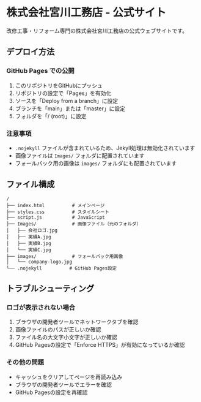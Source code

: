 # 株式会社宮川工務店 - 公式サイト

改修工事・リフォーム専門の株式会社宮川工務店の公式ウェブサイトです。

## デプロイ方法

### GitHub Pages での公開

1. このリポジトリをGitHubにプッシュ
2. リポジトリの設定で「Pages」を有効化
3. ソースを「Deploy from a branch」に設定
4. ブランチを「main」または「master」に設定
5. フォルダを「/ (root)」に設定

### 注意事項

- `.nojekyll` ファイルが含まれているため、Jekyll処理は無効化されています
- 画像ファイルは `Images/` フォルダに配置されています
- フォールバック用の画像は `images/` フォルダにも配置されています

## ファイル構成

```
/
├── index.html          # メインページ
├── styles.css          # スタイルシート
├── script.js           # JavaScript
├── Images/             # 画像ファイル（元のフォルダ）
│   ├── 会社ロゴ.jpg
│   ├── 実績A.jpg
│   ├── 実績B.jpg
│   └── 実績C.jpg
├── images/             # フォールバック用画像
│   └── company-logo.jpg
└── .nojekyll          # GitHub Pages設定
```

## トラブルシューティング

### ロゴが表示されない場合

1. ブラウザの開発者ツールでネットワークタブを確認
2. 画像ファイルのパスが正しいか確認
3. ファイル名の大文字小文字が正しいか確認
4. GitHub Pagesの設定で「Enforce HTTPS」が有効になっているか確認

### その他の問題

- キャッシュをクリアしてページを再読み込み
- ブラウザの開発者ツールでエラーを確認
- GitHub Pagesの設定を再確認 